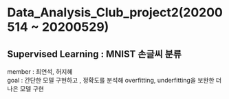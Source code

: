 # Data_Analysis_Club_project2(20200514 ~ 20200529)


## Supervised Learning : MNIST 손글씨 분류 <br>

member : 최연석, 허지혜 <br>
goal : 간단한 모델 구현하고 , 정확도를 분석해 overfitting, underfitting을 보완한 더 나은 모델 구현 
